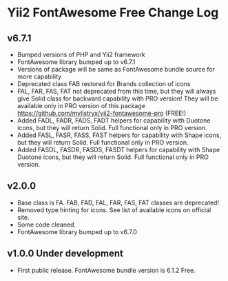 Yii2 FontAwesome Free Change Log
===================


v6.7.1
------------------------
- Bumped versions of PHP and Yii2 framework
- FontAwesome library bumped up to v6.7.1
- Versions of package will be same as FontAwesome bundle source for more capability
- Deprecated class FAB restored for Brands collection of icons
- FAL, FAR, FAS, FAT not deprecated from this time, but they will always give Solid class for backward capability with PRO version! They will be available only in PRO version of this package https://github.com/mylistryx/yii2-fontawesome-pro (FREE!)
- Added FADL, FADR, FADS, FADT helpers for capability with Duotone icons, but they will return Solid. Full functional only in PRO version.
- Added FASL, FASR, FASS, FAST helpers for capability with Shape icons, but they will return Solid. Full functional only in PRO version.
- Added FASDL, FASDR, FASDS, FASDT helpers for capability with Shape Duotone icons, but they will return Solid. Full functional only in PRO version.


v2.0.0
------------------------
- Base class is FA. FAB, FAD, FAL, FAR, FAS, FAT classes are deprecated!
- Removed type hinting for icons. See list of available icons on official site.
- Some code cleaned.
- FontAwesome library bumped up to v6.7.0

v1.0.0 Under development
------------------------

- First public release. FontAwesome bundle version is 6.1.2 Free.
